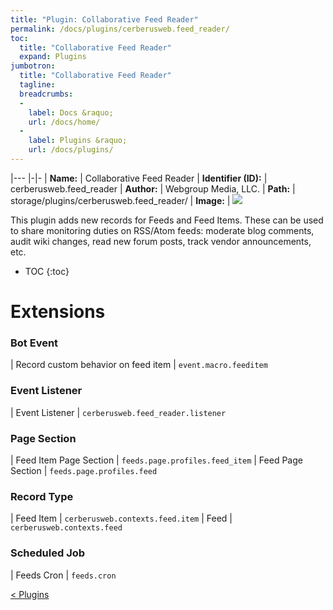 ```yaml
---
title: "Plugin: Collaborative Feed Reader"
permalink: /docs/plugins/cerberusweb.feed_reader/
toc:
  title: "Collaborative Feed Reader"
  expand: Plugins
jumbotron:
  title: "Collaborative Feed Reader"
  tagline: 
  breadcrumbs:
  -
    label: Docs &raquo;
    url: /docs/home/
  -
    label: Plugins &raquo;
    url: /docs/plugins/
---
```


|---
|-|-
| **Name:** | Collaborative Feed Reader
| **Identifier (ID):** | cerberusweb.feed_reader
| **Author:** | Webgroup Media, LLC.
| **Path:** | storage/plugins/cerberusweb.feed_reader/
| **Image:** | <img src="/assets/images/plugins/cerberusweb.feed_reader.png" class="screenshot">

This plugin adds new records for Feeds and Feed Items.  These can be used to share monitoring duties on RSS/Atom feeds: moderate blog comments, audit wiki changes, read new forum posts, track vendor announcements, etc.

* TOC
{:toc}

# Extensions

### Bot Event

| Record custom behavior on feed item | `event.macro.feeditem`


### Event Listener

| Event Listener | `cerberusweb.feed_reader.listener`


### Page Section

| Feed Item Page Section | `feeds.page.profiles.feed_item`
| Feed Page Section | `feeds.page.profiles.feed`


### Record Type

| Feed Item | `cerberusweb.contexts.feed.item`
| Feed | `cerberusweb.contexts.feed`


### Scheduled Job

| Feeds Cron | `feeds.cron`


<div class="section-nav">
	<div class="left">
		<a href="/docs/plugins/#plugins" class="prev">&lt; Plugins</a>
	</div>
	<div class="right align-right">
	</div>
</div>
<div class="clear"></div>
